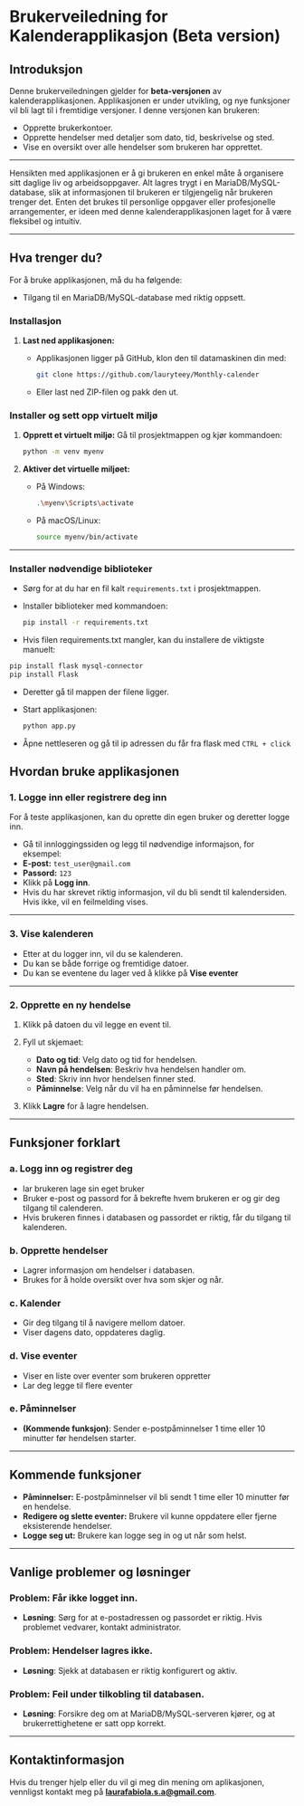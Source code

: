 # **Brukerveiledning for Kalenderapplikasjon (Beta version)** 

## **Introduksjon**
Denne brukerveiledningen gjelder for **beta-versjonen** av kalenderapplikasjonen. Applikasjonen er under utvikling, og nye funksjoner vil bli lagt til i fremtidige versjoner. I denne versjonen kan brukeren:

- Opprette brukerkontoer.
- Opprette hendelser med detaljer som dato, tid, beskrivelse og sted.
- Vise en oversikt over alle hendelser som brukeren har opprettet.

--- 
Hensikten med applikasjonen er å gi brukeren en enkel måte å organisere sitt daglige liv og arbeidsoppgaver. Alt lagres trygt i en MariaDB/MySQL-database, slik at informasjonen til brukeren er tilgjengelig når brukeren trenger det. Enten det brukes til personlige oppgaver eller profesjonelle arrangementer, er ideen med denne kalenderapplikasjonen laget for å være fleksibel og intuitiv.

---

## **Hva trenger du?**

For å bruke applikasjonen, må du ha følgende:
- Tilgang til en MariaDB/MySQL-database med riktig oppsett.

### **Installasjon**
1. **Last ned applikasjonen:**
   - Applikasjonen ligger på GitHub, klon den til datamaskinen din med:

     ```bash
     git clone https://github.com/lauryteey/Monthly-calender
     ```
   - Eller last ned ZIP-filen og pakk den ut.

### **Installer og sett opp virtuelt miljø**

1. **Opprett et virtuelt miljø:**
   Gå til prosjektmappen og kjør kommandoen:

     ```bash
     python -m venv myenv
     ```

2. **Aktiver det virtuelle miljøet:**
   - På Windows:

     ```bash
     .\myenv\Scripts\activate
     ```

   - På macOS/Linux:
     ```bash
     source myenv/bin/activate
     ```

---

### **Installer nødvendige biblioteker**

- Sørg for at du har en fil kalt `requirements.txt` i prosjektmappen.
- Installer biblioteker med kommandoen:

   ```bash
   pip install -r requirements.txt
   ````
- Hvis filen requirements.txt mangler, kan du installere de viktigste manuelt:

````bash
pip install flask mysql-connector
pip install Flask
````
   - Deretter gå til mappen der filene ligger.
   - Start applikasjonen:

     ```bash
     python app.py
     ```
   - Åpne nettleseren og gå til ip adressen du får fra flask med ````CTRL + click````



## **Hvordan bruke applikasjonen**

### **1. Logge inn eller registrere deg inn**
For å teste applikasjonen, kan du oprette din egen bruker og deretter logge inn.

- Gå til innloggingssiden og legg til nødvendige informajson, for eksempel: 
- **E-post:** `test_user@gmail.com`
- **Passord:** `123`
- Klikk på **Logg inn**.
- Hvis du har skrevet riktig informasjon, vil du bli sendt til kalendersiden. Hvis ikke, vil en feilmelding vises.

---
### **3. Vise kalenderen**
- Etter at du logger inn, vil du se kalenderen.
- Du kan se både forrige og fremtidige datoer.
- Du kan se eventene du lager ved å klikke på **Vise eventer**

---

### **2. Opprette en ny hendelse**
1. Klikk på datoen du vil legge en event til.
2. Fyll ut skjemaet:

   - **Dato og tid**: Velg dato og tid for hendelsen.
   - **Navn på hendelsen**: Beskriv hva hendelsen handler om.
   - **Sted**: Skriv inn hvor hendelsen finner sted.
   - **Påminnelse**: Velg når du vil ha en påminnelse før hendelsen.

3. Klikk **Lagre** for å lagre hendelsen.

---

## **Funksjoner forklart**

### **a. Logg inn og registrer deg**
- lar brukeren lage sin eget bruker 
- Bruker e-post og passord for å bekrefte hvem brukeren er og gir deg tilgang til calenderen.
- Hvis brukeren finnes i databasen og passordet er riktig, får du tilgang til kalenderen.

### **b. Opprette hendelser**
- Lagrer informasjon om hendelser i databasen.
- Brukes for å holde oversikt over hva som skjer og når.

### **c. Kalender**
- Gir deg tilgang til å navigere mellom datoer.
- Viser dagens dato, oppdateres daglig. 

### **d. Vise eventer**
- Viser en liste over eventer som brukeren oppretter 
- Lar deg legge til flere eventer 

### **e. Påminnelser**
- **(Kommende funksjon)**: Sender e-postpåminnelser 1 time eller 10 minutter før hendelsen starter.


---

## **Kommende funksjoner**
- **Påminnelser:** E-postpåminnelser vil bli sendt 1 time eller 10 minutter før en hendelse.
- **Redigere og slette eventer:** Brukere vil kunne oppdatere eller fjerne eksisterende hendelser.
- **Logge seg ut:** Brukere kan logge seg in og ut når som helst.

---

## **Vanlige problemer og løsninger**

### Problem: Får ikke logget inn.
- **Løsning**: Sørg for at e-postadressen og passordet er riktig. Hvis problemet vedvarer, kontakt administrator.

### Problem: Hendelser lagres ikke.
- **Løsning**: Sjekk at databasen er riktig konfigurert og aktiv.

### Problem: Feil under tilkobling til databasen.
- **Løsning**: Forsikre deg om at MariaDB/MySQL-serveren kjører, og at brukerrettighetene er satt opp korrekt.

---

## **Kontaktinformasjon**
Hvis du trenger hjelp eller du vil gi meg din mening om aplikasjonen, vennligst kontakt meg på **laurafabiola.s.a@gmail.com**.


